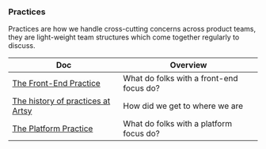 ### Practices

Practices are how we handle cross-cutting concerns across product teams, they are light-weight team structures
which come together regularly to discuss.

<!-- prettier-ignore-start -->
<!-- start_toc -->
| Doc | Overview |
|--|--|
| [The Front-End Practice](/practices/front-end.md) | What do folks with a front-end focus do? |
| [The history of practices at Artsy](/practices/history.md) | How did we get to where we are |
| [The Platform Practice](/practices/platform.md) | What do folks with a platform focus do? |
<!-- end_toc -->
<!-- prettier-ignore-end -->
